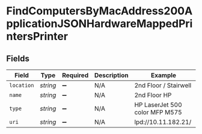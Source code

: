 # FindComputersByMacAddress200ApplicationJSONHardwareMappedPrintersPrinter


## Fields

| Field                          | Type                           | Required                       | Description                    | Example                        |
| ------------------------------ | ------------------------------ | ------------------------------ | ------------------------------ | ------------------------------ |
| `location`                     | *string*                       | :heavy_minus_sign:             | N/A                            | 2nd Floor / Stairwell          |
| `name`                         | *string*                       | :heavy_minus_sign:             | N/A                            | 2nd Floor HP                   |
| `type`                         | *string*                       | :heavy_minus_sign:             | N/A                            | HP LaserJet 500 color MFP M575 |
| `uri`                          | *string*                       | :heavy_minus_sign:             | N/A                            | lpd://10.11.182.21/            |